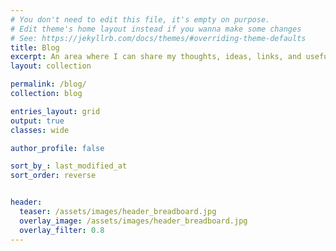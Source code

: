 ```yaml
---
# You don't need to edit this file, it's empty on purpose.
# Edit theme's home layout instead if you wanna make some changes
# See: https://jekyllrb.com/docs/themes/#overriding-theme-defaults
title: Blog
excerpt: An area where I can share my thoughts, ideas, links, and useful information.
layout: collection

permalink: /blog/
collection: blog

entries_layout: grid
output: true
classes: wide

author_profile: false

sort_by_: last_modified_at
sort_order: reverse


header:
  teaser: /assets/images/header_breadboard.jpg
  overlay_image: /assets/images/header_breadboard.jpg
  overlay_filter: 0.8
---
```

